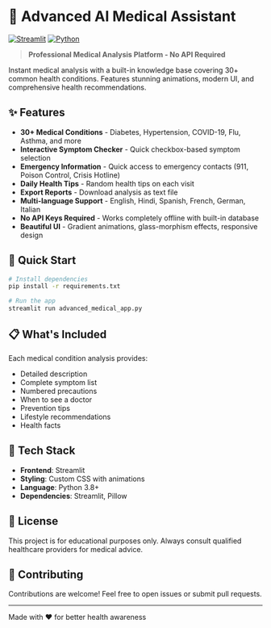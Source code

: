 # 🏥 Advanced AI Medical Assistant

[![Streamlit](https://img.shields.io/badge/Streamlit-FF4B4B?style=for-the-badge&logo=streamlit&logoColor=white)](https://streamlit.io)
[![Python](https://img.shields.io/badge/Python-3776AB?style=for-the-badge&logo=python&logoColor=white)](https://python.org)

> **Professional Medical Analysis Platform - No API Required**

Instant medical analysis with a built-in knowledge base covering 30+ common health conditions. Features stunning animations, modern UI, and comprehensive health recommendations.

## ✨ Features

- **30+ Medical Conditions** - Diabetes, Hypertension, COVID-19, Flu, Asthma, and more
- **Interactive Symptom Checker** - Quick checkbox-based symptom selection
- **Emergency Information** - Quick access to emergency contacts (911, Poison Control, Crisis Hotline)
- **Daily Health Tips** - Random health tips on each visit
- **Export Reports** - Download analysis as text file
- **Multi-language Support** - English, Hindi, Spanish, French, German, Italian
- **No API Keys Required** - Works completely offline with built-in database
- **Beautiful UI** - Gradient animations, glass-morphism effects, responsive design

## 🚀 Quick Start

```bash
# Install dependencies
pip install -r requirements.txt

# Run the app
streamlit run advanced_medical_app.py
```

## 📋 What's Included

Each medical condition analysis provides:
- Detailed description
- Complete symptom list
- Numbered precautions
- When to see a doctor
- Prevention tips
- Lifestyle recommendations
- Health facts

## 🎨 Tech Stack

- **Frontend**: Streamlit
- **Styling**: Custom CSS with animations
- **Language**: Python 3.8+
- **Dependencies**: Streamlit, Pillow

## 📝 License

This project is for educational purposes only. Always consult qualified healthcare providers for medical advice.

## 🤝 Contributing

Contributions are welcome! Feel free to open issues or submit pull requests.

---

Made with ❤️ for better health awareness
